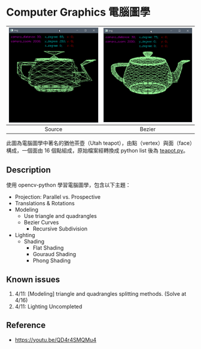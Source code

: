 # Computer Graphics 電腦圖學

| <img src="./screenshot/source.gif" width="310"/> | <img src="./screenshot/Bezier.gif" width="310"/> |
|:------------------------------------------------:|:------------------------------------------------:|
|                      Source                      |                      Bezier                      |

此圖為電腦圖學中著名的猶他茶壺（Utah teapot），由點（vertex）與面（face）構成，一個面由 16 個點組成，原始檔案經轉換成 python list 後為 [teapot.py](./model/teapot.py)。

## Description

使用 opencv-python 學習電腦圖學，包含以下主題：

- Projection: Parallel vs. Prospective
- Translations & Rotations
- Modeling
    - Use triangle and quadrangles
    - Bezier Curves
        - Recursive Subdivision
- Lighting
    - Shading
        - Flat Shading
        - Gouraud Shading
        - Phong Shading

## Known issues

1. 4/11: \[Modeling] triangle and quadrangles splitting methods. (Solve at 4/16)
2. 4/11: Lighting Uncompleted

## Reference

- https://youtu.be/QD4r4SMQMu4